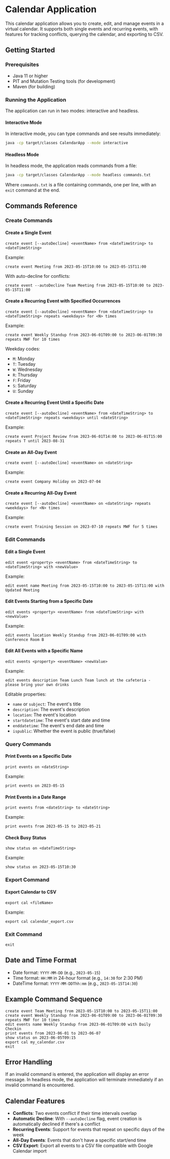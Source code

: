 # Calendar Application

This calendar application allows you to create, edit, and manage events in a virtual calendar. It supports both single events and recurring events, with features for tracking conflicts, querying the calendar, and exporting to CSV.

## Getting Started

### Prerequisites

- Java 11 or higher
- PIT and Mutation Testing tools (for development)
- Maven (for building)

### Running the Application

The application can run in two modes: interactive and headless.

#### Interactive Mode

In interactive mode, you can type commands and see results immediately:

```bash
java -cp target/classes CalendarApp --mode interactive
```

#### Headless Mode

In headless mode, the application reads commands from a file:

```bash
java -cp target/classes CalendarApp --mode headless commands.txt
```

Where `commands.txt` is a file containing commands, one per line, with an `exit` command at the end.

## Commands Reference

### Create Commands

#### Create a Single Event

```
create event [--autoDecline] <eventName> from <dateTimeString> to <dateTimeString>
```

Example:
```
create event Meeting from 2023-05-15T10:00 to 2023-05-15T11:00
```

With auto-decline for conflicts:
```
create event --autoDecline Team Meeting from 2023-05-15T10:00 to 2023-05-15T11:00
```

#### Create a Recurring Event with Specified Occurrences

```
create event [--autoDecline] <eventName> from <dateTimeString> to <dateTimeString> repeats <weekdays> for <N> times
```

Example:
```
create event Weekly Standup from 2023-06-01T09:00 to 2023-06-01T09:30 repeats MWF for 10 times
```

Weekday codes:
- `M`: Monday
- `T`: Tuesday
- `W`: Wednesday
- `R`: Thursday
- `F`: Friday
- `S`: Saturday
- `U`: Sunday

#### Create a Recurring Event Until a Specific Date

```
create event [--autoDecline] <eventName> from <dateTimeString> to <dateTimeString> repeats <weekdays> until <dateString>
```

Example:
```
create event Project Review from 2023-06-01T14:00 to 2023-06-01T15:00 repeats T until 2023-08-31
```

#### Create an All-Day Event

```
create event [--autoDecline] <eventName> on <dateString>
```

Example:
```
create event Company Holiday on 2023-07-04
```

#### Create a Recurring All-Day Event

```
create event [--autoDecline] <eventName> on <dateString> repeats <weekdays> for <N> times
```

Example:
```
create event Training Session on 2023-07-10 repeats MWF for 5 times
```

### Edit Commands

#### Edit a Single Event

```
edit event <property> <eventName> from <dateTimeString> to <dateTimeString> with <newValue>
```

Example:
```
edit event name Meeting from 2023-05-15T10:00 to 2023-05-15T11:00 with Updated Meeting
```

#### Edit Events Starting from a Specific Date

```
edit events <property> <eventName> from <dateTimeString> with <newValue>
```

Example:
```
edit events location Weekly Standup from 2023-06-01T09:00 with Conference Room B
```

#### Edit All Events with a Specific Name

```
edit events <property> <eventName> <newValue>
```

Example:
```
edit events description Team Lunch Team lunch at the cafeteria - please bring your own drinks
```

Editable properties:
- `name` or `subject`: The event's title
- `description`: The event's description
- `location`: The event's location
- `startdatetime`: The event's start date and time
- `enddatetime`: The event's end date and time
- `ispublic`: Whether the event is public (true/false)

### Query Commands

#### Print Events on a Specific Date

```
print events on <dateString>
```

Example:
```
print events on 2023-05-15
```

#### Print Events in a Date Range

```
print events from <dateString> to <dateString>
```

Example:
```
print events from 2023-05-15 to 2023-05-21
```

#### Check Busy Status

```
show status on <dateTimeString>
```

Example:
```
show status on 2023-05-15T10:30
```

### Export Command

#### Export Calendar to CSV

```
export cal <fileName>
```

Example:
```
export cal calendar_export.csv
```

### Exit Command

```
exit
```

## Date and Time Format

- Date format: `YYYY-MM-DD` (e.g., `2023-05-15`)
- Time format: `HH:MM` in 24-hour format (e.g., `14:30` for 2:30 PM)
- DateTime format: `YYYY-MM-DDThh:mm` (e.g., `2023-05-15T14:30`)

## Example Command Sequence

```
create event Team Meeting from 2023-05-15T10:00 to 2023-05-15T11:00
create event Weekly Standup from 2023-06-01T09:00 to 2023-06-01T09:30 repeats MWF for 10 times
edit events name Weekly Standup from 2023-06-01T09:00 with Daily Checkin
print events from 2023-06-01 to 2023-06-07
show status on 2023-06-05T09:15
export cal my_calendar.csv
exit
```

## Error Handling

If an invalid command is entered, the application will display an error message. In headless mode, the application will terminate immediately if an invalid command is encountered.

## Calendar Features

- **Conflicts**: Two events conflict if their time intervals overlap
- **Automatic Decline**: With `--autoDecline` flag, event creation is automatically declined if there's a conflict
- **Recurring Events**: Support for events that repeat on specific days of the week
- **All-Day Events**: Events that don't have a specific start/end time
- **CSV Export**: Export all events to a CSV file compatible with Google Calendar import